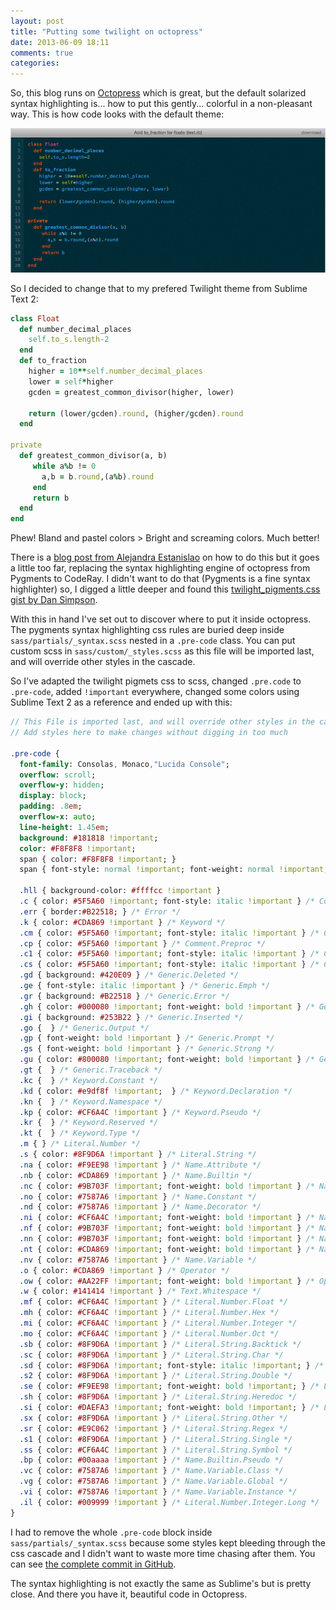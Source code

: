 ```yaml
---
layout: post
title: "Putting some twilight on octopress"
date: 2013-06-09 18:11
comments: true
categories: 
---
```


So, this blog runs on [Octopress](http://octopress.org) which is great, but the default solarized syntax highlighting is... how to put this gently... colorful in a non-pleasant way. This is how code looks with the default theme:

![Octopress Solarized Syntax Highlighting](/images/octopress_solarized_syntax_highlighting.png)

So I decided to change that to my prefered Twilight theme from Sublime Text 2:

```ruby
class Float
  def number_decimal_places
    self.to_s.length-2
  end
  def to_fraction
    higher = 10**self.number_decimal_places
    lower = self*higher
    gcden = greatest_common_divisor(higher, lower)

    return (lower/gcden).round, (higher/gcden).round
  end

private
  def greatest_common_divisor(a, b)
     while a%b != 0
       a,b = b.round,(a%b).round
     end
     return b
  end
end
```

Phew! Bland and pastel colors > Bright and screaming colors. Much better!

There is a [blog post from Alejandra Estanislao](http://blog.alestanis.com/2013/02/04/octopress-and-the-twilight-color-scheme/) on how to do this but it goes a little too far, replacing the syntax highlighting engine of octopress from Pygments to CodeRay. I didn't want to do that (Pygments is a fine syntax highlighter) so, I digged a little deeper and found this [twilight_pigments.css gist by Dan Simpson](https://gist.github.com/dansimpson/803005).

With this in hand I've set out to discover where to put it inside octopress. The pygments syntax highlighting css rules are buried deep inside `sass/partials/_syntax.scss` nested in a `.pre-code` class. You can put custom scss in `sass/custom/_styles.scss` as this file will be imported last, and will override other styles in the cascade.

So I've adapted the twilight pigmets css to scss, changed `.pre.code` to `.pre-code`, added `!important` everywhere, changed some colors using Sublime Text 2 as a reference and ended up with this:

```sass
// This File is imported last, and will override other styles in the cascade
// Add styles here to make changes without digging in too much

.pre-code {
  font-family: Consolas, Monaco,"Lucida Console";
  overflow: scroll;
  overflow-y: hidden;
  display: block;
  padding: .8em;
  overflow-x: auto;
  line-height: 1.45em;
  background: #181818 !important;
  color: #F8F8F8 !important;
  span { color: #F8F8F8 !important; }
  span { font-style: normal !important; font-weight: normal !important; }

  .hll { background-color: #ffffcc !important }
  .c { color: #5F5A60 !important; font-style: italic !important } /* Comment */
  .err { border:#B22518; } /* Error */
  .k { color: #CDA869 !important } /* Keyword */
  .cm { color: #5F5A60 !important; font-style: italic !important } /* Comment.Multiline */
  .cp { color: #5F5A60 !important } /* Comment.Preproc */
  .c1 { color: #5F5A60 !important; font-style: italic !important } /* Comment.Single */
  .cs { color: #5F5A60 !important; font-style: italic !important } /* Comment.Special */
  .gd { background: #420E09 } /* Generic.Deleted */
  .ge { font-style: italic !important } /* Generic.Emph */
  .gr { background: #B22518 } /* Generic.Error */
  .gh { color: #000080 !important; font-weight: bold !important } /* Generic.Heading */
  .gi { background: #253B22 } /* Generic.Inserted */
  .go {  } /* Generic.Output */
  .gp { font-weight: bold !important } /* Generic.Prompt */
  .gs { font-weight: bold !important } /* Generic.Strong */
  .gu { color: #800080 !important; font-weight: bold !important } /* Generic.Subheading */
  .gt {  } /* Generic.Traceback */
  .kc {  } /* Keyword.Constant */
  .kd { color: #e9df8f !important;  } /* Keyword.Declaration */
  .kn {  } /* Keyword.Namespace */
  .kp { color: #CF6A4C !important } /* Keyword.Pseudo */
  .kr {  } /* Keyword.Reserved */
  .kt {  } /* Keyword.Type */
  .m { } /* Literal.Number */
  .s { color: #8F9D6A !important } /* Literal.String */
  .na { color: #F9EE98 !important } /* Name.Attribute */
  .nb { color: #CDA869 !important } /* Name.Builtin */
  .nc { color: #9B703F !important; font-weight: bold !important } /* Name.Class */
  .no { color: #7587A6 !important } /* Name.Constant */
  .nd { color: #7587A6 !important } /* Name.Decorator */
  .ni { color: #CF6A4C !important; font-weight: bold !important } /* Name.Entity */
  .nf { color: #9B703F !important; font-weight: bold !important } /* Name.Function */
  .nn { color: #9B703F !important; font-weight: bold !important } /* Name.Namespace */
  .nt { color: #CDA869 !important; font-weight: bold !important } /* Name.Tag */
  .nv { color: #7587A6 !important } /* Name.Variable */
  .o { color: #CDA869 !important } /* Operator */
  .ow { color: #AA22FF !important; font-weight: bold !important } /* Operator.Word */
  .w { color: #141414 !important } /* Text.Whitespace */
  .mf { color: #CF6A4C !important } /* Literal.Number.Float */
  .mh { color: #CF6A4C !important } /* Literal.Number.Hex */
  .mi { color: #CF6A4C !important } /* Literal.Number.Integer */
  .mo { color: #CF6A4C !important } /* Literal.Number.Oct */
  .sb { color: #8F9D6A !important } /* Literal.String.Backtick */
  .sc { color: #8F9D6A !important } /* Literal.String.Char */
  .sd { color: #8F9D6A !important; font-style: italic !important; } /* Literal.String.Doc */
  .s2 { color: #8F9D6A !important } /* Literal.String.Double */
  .se { color: #F9EE98 !important; font-weight: bold !important; } /* Literal.String.Escape */
  .sh { color: #8F9D6A !important } /* Literal.String.Heredoc */
  .si { color: #DAEFA3 !important; font-weight: bold !important; } /* Literal.String.Interpol */
  .sx { color: #8F9D6A !important } /* Literal.String.Other */
  .sr { color: #E9C062 !important } /* Literal.String.Regex */
  .s1 { color: #8F9D6A !important } /* Literal.String.Single */
  .ss { color: #CF6A4C !important } /* Literal.String.Symbol */
  .bp { color: #00aaaa !important } /* Name.Builtin.Pseudo */
  .vc { color: #7587A6 !important } /* Name.Variable.Class */
  .vg { color: #7587A6 !important } /* Name.Variable.Global */
  .vi { color: #7587A6 !important } /* Name.Variable.Instance */
  .il { color: #009999 !important } /* Literal.Number.Integer.Long */
}
```

I had to remove the whole `.pre-code` block inside `sass/partials/_syntax.scss` because some styles kept bleeding through the css cascade and I didn't want to waste more time chasing after them. You can see 
[the complete commit in GitHub](https://github.com/cabeca/cabeca.github.io/commit/7fc9690ace63e9373bce8010f8a68016fce549dc).

The syntax highlighting is not exactly the same as Sublime's but is pretty close. And there you have it, beautiful code in Octopress.

